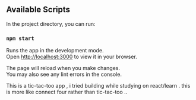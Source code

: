 
## Available Scripts

In the project directory, you can run:

### `npm start`

Runs the app in the development mode.\
Open [http://localhost:3000](http://localhost:3000) to view it in your browser.

The page will reload when you make changes.\
You may also see any lint errors in the console.

This is a tic-tac-too app , i tried building while studying on react/learn . 
this is more like connect four rather than tic-tac-too ..